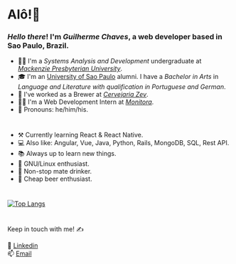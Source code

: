 # Alô!🧉

### _Hello there_! I'm _Guilherme Chaves_, a web developer based in Sao Paulo, Brazil.

* 👨‍🎓 I'm a _Systems Analysis and Development_ undergraduate at [_Mackenzie Presbyterian University_](https://www.mackenzie.br/en/universidade/coi/institutional/about-upm).
* 🎓 I'm an [University of Sao Paulo](https://www5.usp.br/#english) alumni. I have a _Bachelor in Arts_ in _Language and Literature with qualification in Portuguese and German_. 
* 🌾 I've worked as a Brewer at [_Cervejaria Zev_](https://www.cervejariazev.com.br/).
* 👨‍💻 I'm a Web Development Intern at [_Monitora_](https://www.monitoratec.com.br/en).
* 🐻 Pronouns: he/him/his.

#

* ⚒️ Currently learning React & React Native.
* 💻 Also like: Angular, Vue, Java, Python, Rails, MongoDB, SQL, Rest API.
* 📚 Always up to learn new things.
* 🐧 GNU/Linux enthusiast.
* 🧉 Non-stop mate drinker.
* 🍻 Cheap beer enthusiast.

#

[![Top Langs](https://github-readme-stats.vercel.app/api/top-langs/?username=guilchaves&layout=compact&theme=dark)](https://github.com/anuraghazra/github-readme-stats#themes)
#
Keep in touch with me! ✍️

📎 [Linkedin](https://www.linkedin.com/in/guil-chaves/?locale=en_US)<br>
📫 [Email](mailto:gchaves.guilherme@gmail.com)

<!--
**guilchaves/guilchaves** is a ✨ _special_ ✨ repository because its `README.md` (this file) appears on your GitHub profile.

Here are some ideas to get you started:

- 🔭 I’m currently working on ...
- 🌱 I’m currently learning ...
- 👯 I’m looking to collaborate on ...
- 🤔 I’m looking for help with ...
- 💬 Ask me about ...
- 📫 How to reach me: ...
- 😄 Pronouns: ...
- ⚡ Fun fact: ...
-->
